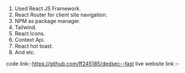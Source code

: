 
1. Used React JS Framework.
2. React Router for client site navigation.
3. NPM as package manager.
4. Tailwind.
5. React Icons.
6. Context Api.
7. React hot toast.
8. And etc.


code link:-https://github.com/ff245185/dedsec--fast
live website link :-